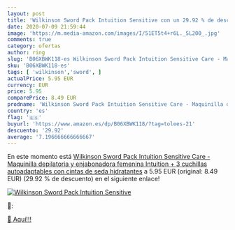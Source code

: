 ```yaml
---
layout: post
title: 'Wilkinson Sword Pack Intuition Sensitive con un 29.92 % de descuento'
date: 2020-07-09 21:59:44
image: 'https://m.media-amazon.com/images/I/51ET5t4+r6L._SL200_.jpg'
comments: true
category: ofertas
author: ring
slug: 'B06XBWK118-es Wilkinson Sword Pack Intuition Sensitive Care - Maquinilla...'
sku: 'B06XBWK118-es'
tags: [ 'wilkinson','sword', ]
actualPrice: 5.95 EUR
currency: EUR
price: 5.95
comparePrice: 8.49 EUR
prodname: 'Wilkinson Sword Pack Intuition Sensitive Care - Maquinilla depilatoria y enjabonadora femenina Intuition + 3 cuchillas autoadaptables con cintas de seda hidratantes'
country: 'es'
flag: '🇪🇸'
buyurl: 'https://www.amazon.es/dp/B06XBWK118/?tag=tolees-21'
descuento: '29.92'
average: '7.196666666666667'
---
```


En este momento está [Wilkinson Sword Pack Intuition Sensitive Care - Maquinilla depilatoria y enjabonadora femenina Intuition + 3 cuchillas autoadaptables con cintas de seda hidratantes](https://www.amazon.es/dp/B06XBWK118/?tag=tolees-21) a 5.95 EUR (original: 8.49 EUR) (29.92 %  de descuento) en el siguiente enlace!

[![Wilkinson Sword Pack Intuition Sensitive](https://m.media-amazon.com/images/I/51ET5t4+r6L._SL200_.jpg)](https://www.amazon.es/dp/B06XBWK118/?tag=tolees-21)

🔎:


[🛒 Aquí!!!](https://www.amazon.es/dp/B06XBWK118/?tag=tolees-21)
